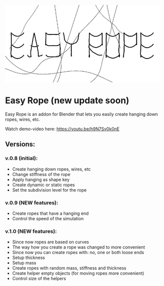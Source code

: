 ![](/lib/main.gif)
# Easy Rope (new update soon)
Easy Rope is an addon for Blender that lets you easily create hanging down ropes, wires, etc.

Watch demo-video here: https://youtu.be/h9N7Sv0k0nE

## Versions:
### v.0.8 (initial):
- Create hanging down ropes, wires, etc
- Change stiffness of the rope
- Apply hanging as shape key
- Create dynamic or static ropes
- Set the subdivision level for the rope

### v.0.9 (NEW features):
- Create ropes that have a hanging end
- Control the speed of the simulation

### v.1.0 (NEW features):
- Since now ropes are based on curves
- The way how you create a rope was changed to more convenient
- Since now you can create ropes with: no, one or both loose ends
- Setup thickness
- Setup mass
- Create ropes with random mass, stiffness and thickness
- Create helper empty objects (for moving ropes more convenient)
- Control size of the helpers
